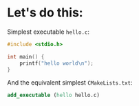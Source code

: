 # Let's do this:

Simplest executable `hello.c`:

```c
#include <stdio.h>

int main() {
    printf("hello world\n");
}
```

And the equivalent simplest `CMakeLists.txt`:

```cmake
add_executable (hello hello.c)
```

